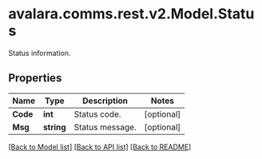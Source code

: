 # avalara.comms.rest.v2.Model.Status
Status information.
## Properties

Name | Type | Description | Notes
------------ | ------------- | ------------- | -------------
**Code** | **int** | Status code. | [optional] 
**Msg** | **string** | Status message. | [optional] 

[[Back to Model list]](../README.md#documentation-for-models) [[Back to API list]](../README.md#documentation-for-api-endpoints) [[Back to README]](../README.md)

